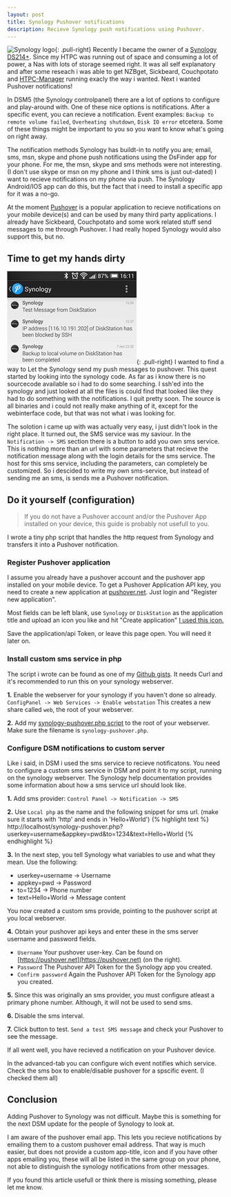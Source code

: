 ```yaml
---
layout: post
title: Synology Pushover notifications
description: Recieve Synology push notifications using Pushover.
---
```


![Synology logo](http://i.imgur.com/ltwAj3G.png){: .pull-right}
Recently I became the owner of a [Synology DS214+](http://www.synology.com/nl-nl/products/overview/DS214+). Since my HTPC was running out of space and consuming a lot of power, a Nas with lots of storage seemed right. It was all self explanatory and after some reseach i was able to get NZBget, Sickbeard, Couchpotato and [HTPC-Manager](http://htpc.io) running exacly the way i wanted. Next i wanted Pushover notifications!
<!-- more -->

In DSM5 (the Synology controlpanel) there are a lot of options to configure and play-around with. One of these nice options is notifications. After a specific event, you can recieve a notification. Event examples: `Backup to remote volume failed`, `Overheating shutdown`, `Disk IO error` etcetera. Some of these things might be important to you so you want to know what's going on right away.

The notification methods Synology has buildt-in to notify you are; email, sms, msn, skype and phone push notifications using the DsFinder app for your phone. For me, the msn, skype and sms methods were not interesting. (I don't use skype or msn on my phone and I think sms is just out-dated) I want to recieve notifications on my phone via push. The Synology Android/IOS app can do this, but the fact that i need to install a specific app for it was a no-go.

At the moment [Pushover](http://pushover.net) is a popular application to recieve notifications on your mobile device(s) and can be used by many third party applications. I already have Sickbeard, Couchpotato and some work related stuff send messages to me through Pushover. I had really hoped Synology would also support this, but no.

## Time to get my hands dirty
![Pushover on android](/images/pushover-screenshot.png){: .pull-right}
I wanted to find a way to Let the Synology send my push messages to pushover. This quest started by looking into the synology code. As far as i know there is no sourcecode available so i had to do some searching. I ssh'ed into the synology and just looked at all the files is could find that looked like they had to do something with the notifications. I quit pretty soon. The source is all binaries and i could not really make anything of it, except for the webinterface code, but that was not what i was looking for.

The solotion i came up with was actually very easy, i just didn't look in the right place. It turned out, the SMS service was my saviour. In the `Notification -> SMS` section there is a button to add you own sms service. This is nothing more than an url with some parameters that recieve the notification message along with the login details for the sms service. The host for this sms service, including the parameters, can completely be customized. So i descided to write my own sms-service, but instead of sending me an sms, is sends me a Pushover notification.

## Do it yourself (configuration)

>If you do not have a Pushover account and/or the Pushover App installed on your device, this guide is probably not usefull to you.

I wrote a tiny php script that handles the http request from Synology and transfers it into a Pushover notification.

### Register Pushover application
I assume you already have a pushover account and the pushover app installed on your mobile device. To get a Pushover Application API key, you need to create a new application at [pushover.net](pushover.net). Just login and "Register new application".

Most fields can be left blank, use `Synology` or `DiskStation` as the application title and upload an icon you like and hit "Create application" [I used this icon.](http://i.imgur.com/uPaCgDN.png)

Save the application/api Token, or leave this page open. You will need it later on.

### Install custom sms service in php
The script i wrote can be found as one of my [Github gists](https://gist.github.com/styxit/e34d4c6f8cb23d55f5af#file-synology-pushover-php). It needs Curl and it's recommended to run this on your synology webserver.

**1.** Enable the webserver for your synology if you haven't done so already. `ConfigPanel -> Web Services -> Enable webstation` This creates a new share called `web`, the root of your webserver.

**2.** Add my [synology-pushover.php script](https://gist.githubusercontent.com/styxit/e34d4c6f8cb23d55f5af/raw/0e63d5c69fc3a18c21a88d3251295785c01625ed/synology-pushover.php) to the root of your webserver. Make sure the filename is `synology-pushover.php`.

### Configure DSM notifications to custom server
Like i said, in DSM i used the sms service to recieve notificatons. You need to configure a custom sms service in DSM and point it to my script, running on the synology webserver. The Synology help documentation provides some information about how a sms service url should look like.

**1.** Add sms provider: `Control Panel -> Notification -> SMS`

**2.** Use `Local php` as the name and the following snippet for sms url. (make sure it starts with 'http' and ends in 'Hello+World')
{% highlight text %}
http://localhost/synology-pushover.php?userkey=username&appkey=pwd&to=1234&text=Hello+World
{% endhighlight %}

**3.** In the next step, you tell Synology what variables to use and what they mean. Use the following:
* userkey=username -> Username
* appkey=pwd -> Password
* to=1234 -> Phone number
* text=Hello+World -> Message content

You now created a custom sms provide, pointing to the pushover script at you local webserver.

**4.** Obtain your pushover api keys and enter these in the sms server username and password fields.
  - `Username` Your pushover user-key. Can be found on [https://pushover.net](https://pushover.net) (on the right).
  - `Password` The Pushover API Token for the Synology app you created.
  - `Confirm password` Again the Pushover API Token for the Synology app you created.

**5.** Since this was originally an sms provider, you must configure atleast a primary phone number. Although, it will not be used to send sms.

**6.** Disable the sms interval.

**7.** Click button to test. `Send a test SMS message` and check your Pushover to see the message.

If all went well, you have recieved a notification on your Pushover device.

In the advanced-tab you can configure wich event notifies which service. Check the sms box to enable/disable pushover for a spscific event. (I checked them all)

## Conclusion
Adding Pushover to Synology was not difficult. Maybe this is something for the next DSM update for the people of Synology to look at.

I am aware of the pushover email app. This lets you recieve notifications by emailing them to a custom pushover email address. That way is much easier, but does not provide a custom app-title, icon and if you have other apps emailing you, these will all be listed in the same group on your phone, not able to distinguish the synology notifications from other messages.

If you found this article usefull or think there is missing something, please let me know.
